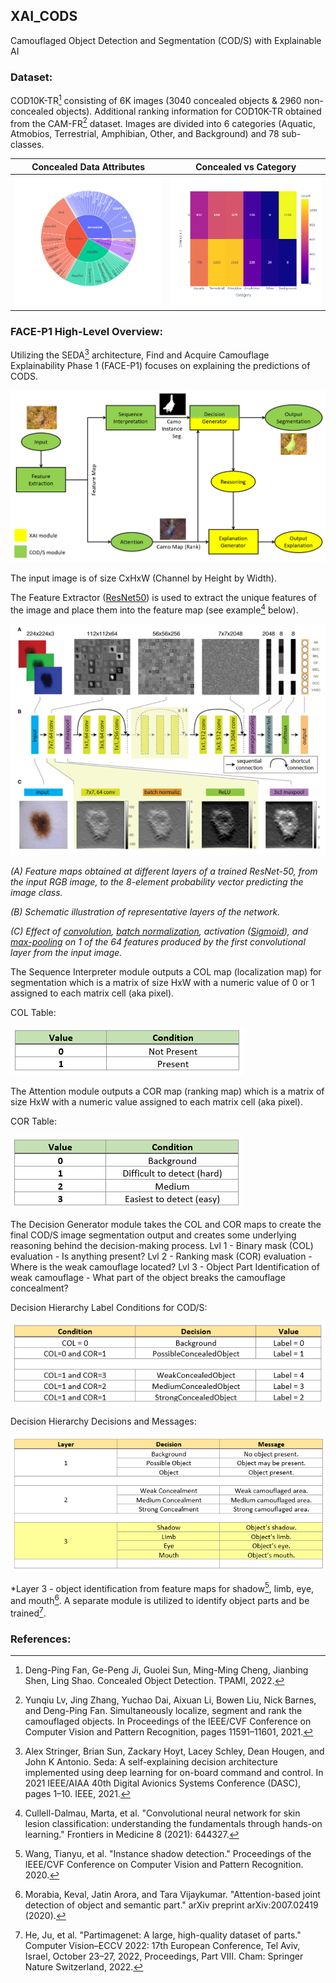 ## XAI_CODS
Camouflaged Object Detection and Segmentation (COD/S) with Explainable AI 

### Dataset: 
  COD10K-TR[^1] consisting of 6K images (3040 concealed objects & 2960 non-concealed objects).
  Additional ranking information for COD10K-TR obtained from the CAM-FR[^3] dataset.
  Images are divided into 6 categories (Aquatic, Atmobios, Terrestrial, Amphibian, Other, and Background) and 78 sub-classes.
  
  Concealed Data Attributes     |  Concealed vs Category
  :------------------:|:---------------------------------:
  ![Data-Attributes_Plot](dataset_attributes_plot.png) |  ![Category_vs_Concealed_heatmap](Category_vs_Concealed_heatmap.png)
 
 
### FACE-P1 High-Level Overview:
  Utilizing the SEDA[^2] architecture, Find and Acquire Camouflage Explainability Phase 1 (FACE-P1) focuses on explaining the predictions of CODS.
  
 ![FACE-P1_Overview](image.png)

The input image is of size CxHxW (Channel by Height by Width).

The Feature Extractor ([ResNet50](https://datagen.tech/guides/computer-vision/resnet-50/)) is used to extract the unique features of the image and place them into the feature map (see example[^4] below).

![](Schematic-and-operations-of-a-ResNet-50-A-Feature-maps-obtained-at-different-layers.png)

_(A) Feature maps obtained at different layers of a trained ResNet-50, from the input RGB image, to the 8-element probability vector predicting the image class._

_(B) Schematic illustration of representative layers of the network._

_(C) Effect of [convolution](https://machinelearningmastery.com/convolutional-layers-for-deep-learning-neural-networks/), [batch normalization](https://machinelearningmastery.com/batch-normalization-for-training-of-deep-neural-networks/), activation ([Sigmoid](https://machinelearningmastery.com/a-gentle-introduction-to-sigmoid-function/#:~:text=Sigmoid%20As%20An%20Activation%20Function%20In%20Neural%20Networks,-The%20sigmoid%20function&text=A%20weighted%20sum%20of%20inputs,input%20to%20the%20next%20layer.&text=When%20the%20activation%20function%20for,be%20between%200%20and%201.)), and [max-pooling](https://deeplizard.com/learn/video/ZjM_XQa5s6s) on 1 of the 64 features produced by the first convolutional layer from the input image._


The Sequence Interpreter module outputs a COL map (localization map) for segmentation which is a matrix of size HxW with a numeric value of 0 or 1 assigned to each matrix cell (aka pixel).

COL Table:

![COL_Table](COL_Table.png)


The Attention module outputs a COR map (ranking map) which is a matrix of size HxW with a numeric value assigned to each matrix cell (aka pixel).

COR Table:

![COR_Table](COR_Table.png)


The Decision Generator module takes the COL and COR maps to create the final COD/S image segmentation output and creates some underlying reasoning behind the decision-making process.
  Lvl 1 - Binary mask (COL) evaluation  - Is anything present?
  Lvl 2 - Ranking mask (COR) evaluation - Where is the weak camouflage located?
  Lvl 3 - Object Part Identification of weak camouflage - What part of the object breaks the camouflage concealment?

Decision Hierarchy Label Conditions for COD/S:

![Decision_Hierarchy_Label_Conditions](Decision_Hierarchy_Label_Conditions_for_CODS.png)


Decision Hierarchy Decisions and Messages:

![Decision_Hierarchy_Decisions_and_Messages](Decision_Hierarchy_Decisions_and_Messages.png)

*Layer 3 - object identification from feature maps for shadow[^5], limb, eye, and mouth[^6]. A separate module is utilized to identify object parts and be trained[^7].



### References:
[^1]: Deng-Ping Fan, Ge-Peng Ji, Guolei Sun, Ming-Ming Cheng, Jianbing Shen, Ling Shao. Concealed Object Detection. TPAMI, 2022.

[^2]: Alex Stringer, Brian Sun, Zackary Hoyt, Lacey Schley, Dean Hougen, and John K Antonio. Seda: A self-explaining decision architecture implemented using deep learning for on-board command and control. In 2021 IEEE/AIAA 40th Digital Avionics Systems Conference (DASC), pages 1–10. IEEE, 2021.

[^3]: Yunqiu Lv, Jing Zhang, Yuchao Dai, Aixuan Li, Bowen Liu, Nick Barnes, and Deng-Ping Fan. Simultaneously localize, segment and rank the camouflaged objects. In Proceedings of the IEEE/CVF Conference on Computer Vision and Pattern Recognition, pages 11591–11601, 2021.

[^4]: Cullell-Dalmau, Marta, et al. "Convolutional neural network for skin lesion classification: understanding the fundamentals through hands-on learning." Frontiers in Medicine 8 (2021): 644327.

[^5]: Wang, Tianyu, et al. "Instance shadow detection." Proceedings of the IEEE/CVF Conference on Computer Vision and Pattern Recognition. 2020.

[^6]: Morabia, Keval, Jatin Arora, and Tara Vijaykumar. "Attention-based joint detection of object and semantic part." arXiv preprint arXiv:2007.02419 (2020).

[^7]: He, Ju, et al. "Partimagenet: A large, high-quality dataset of parts." Computer Vision–ECCV 2022: 17th European Conference, Tel Aviv, Israel, October 23–27, 2022, Proceedings, Part VIII. Cham: Springer Nature Switzerland, 2022.

